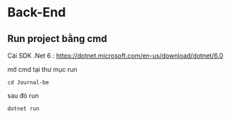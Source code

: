 # Back-End
## Run project bằng cmd
Cài SDK .Net 6 :
https://dotnet.microsoft.com/en-us/download/dotnet/6.0

mở cmd tại thư mục run
```
cd Journal-be
```

sau đó run
```
dotnet run
```
